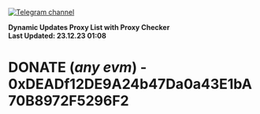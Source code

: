 [![Telegram channel](https://img.shields.io/endpoint?url=https://runkit.io/damiankrawczyk/telegram-badge/branches/master?url=https://t.me/n4z4v0d)](https://t.me/n4z4v0d) 

**Dynamic Updates Proxy List with Proxy Checker**  
**Last Updated: 23.12.23 01:08**

# DONATE (_any evm_) - 0xDEADf12DE9A24b47Da0a43E1bA70B8972F5296F2
